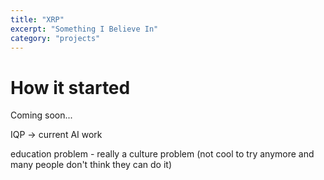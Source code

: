 ```yaml
---
title: "XRP"
excerpt: "Something I Believe In"
category: "projects"
---
```

# How it started

Coming soon...

IQP -> current AI work 

education problem - really a culture problem (not cool to try anymore and many people don't think they can do it)